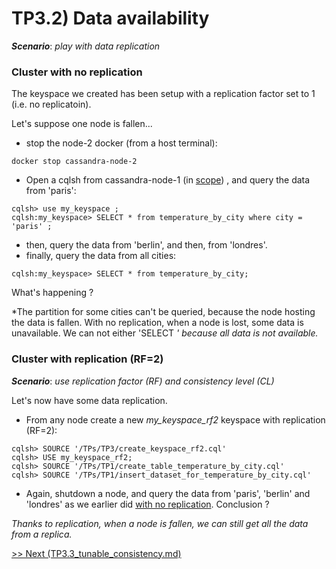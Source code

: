 TP3.2) Data availability
========================

***Scenario***: *play with data replication*

### Cluster with no replication

The keyspace we created has been setup with a replication factor set to 1 (i.e. no replicatoin). 

Let's suppose one node is fallen...

* stop the node-2 docker (from a host terminal):
```
docker stop cassandra-node-2 
```
* Open a cqlsh from cassandra-node-1 (in [scope](http://localhost:4040)) , and query the data from 'paris': 
```
cqlsh> use my_keyspace ;
cqlsh:my_keyspace> SELECT * from temperature_by_city where city = 'paris' ;
```
* then,  query the data from 'berlin', and then, from 'londres'.
* finally, query the data from all cities:
```
cqlsh:my_keyspace> SELECT * from temperature_by_city;
```
What's happening ?

*The partition for some cities can't be queried, because the node hosting the data is fallen. With no replication, when a node is lost, some data is unavailable. We can not either 'SELECT *' because all data is not available.*

### Cluster with replication (RF=2)
***Scenario***: *use replication factor (RF) and consistency level (CL)*

Let's now have some data replication. 

* From any node create a new *my_keyspace_rf2* keyspace with replication (RF=2):
```
cqlsh> SOURCE '/TPs/TP3/create_keyspace_rf2.cql'
cqlsh> USE my_keyspace_rf2;
cqlsh> SOURCE '/TPs/TP1/create_table_temperature_by_city.cql'
cqlsh> SOURCE '/TPs/TP1/insert_dataset_for_temperature_by_city.cql'
```

* Again, shutdown a node, and query the data from 'paris', 'berlin' and 'londres' as we earlier did [with no replication](#user-content-cluster-with-no-replication). Conclusion ?

*Thanks to replication, when a node is fallen, we can 
still get all the data from a replica.*

[>> Next (TP3.3_tunable_consistency.md)](TP3.3_tunable_consistency.md)
